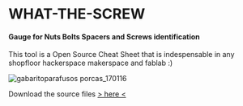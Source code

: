 # WHAT-THE-SCREW
#### Gauge for Nuts Bolts Spacers and Screws identification

This tool is a Open Source Cheat Sheet that is indespensable in any shopfloor hackerspace makerspace and fablab :)

![gabaritoparafusos porcas_170116](https://user-images.githubusercontent.com/11083514/49312583-7d7b1180-f4dc-11e8-8c32-009e101e07cc.png)

Download the source files [> here <](../../source)

